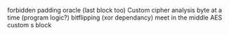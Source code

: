 forbidden
padding oracle (last block too)
Custom cipher analysis
byte at a time (program logic?)
bitflipping (xor dependancy)
meet in the middle
AES custom s block

